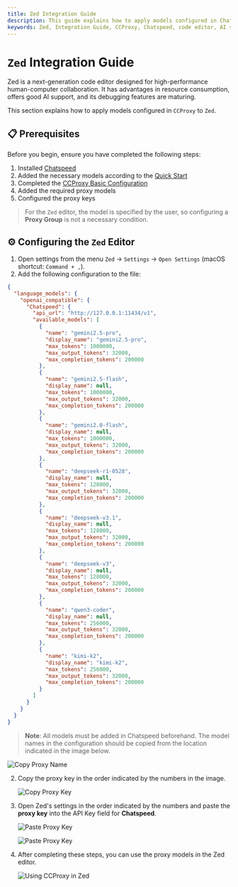 ```yaml
---
title: Zed Integration Guide
description: This guide explains how to apply models configured in Chatspeed's CCProxy to Zed, a high-performance code editor with good AI support. It covers prerequisites and configuration steps.
keywords: Zed, Integration Guide, CCProxy, Chatspeed, code editor, AI support, proxy models, configuration
---
```

# `Zed` Integration Guide

Zed is a next-generation code editor designed for high-performance human-computer collaboration. It has advantages in resource consumption, offers good AI support, and its debugging features are maturing.

This section explains how to apply models configured in `CCProxy` to `Zed`.

## 📋 Prerequisites

Before you begin, ensure you have completed the following steps:

1. Installed [Chatspeed](../guide/installation.md)
2. Added the necessary models according to the [Quick Start](../guide/quickStart.md)
3. Completed the [CCProxy Basic Configuration](configuration.md)
4. Added the required proxy models
5. Configured the proxy keys

> For the `Zed` editor, the model is specified by the user, so configuring a **Proxy Group** is not a necessary condition.

## ⚙️ Configuring the `Zed` Editor

1.  Open settings from the menu `Zed` -> `Settings` -> `Open Settings` (macOS shortcut: `Command + ,`).
2.  Add the following configuration to the file:

```json
{
  "language_models": {
    "openai_compatible": {
      "Chatspeed": {
        "api_url": "http://127.0.0.1:11434/v1",
        "available_models": [
          {
            "name": "gemini2.5-pro",
            "display_name": "gemini2.5-pro",
            "max_tokens": 1000000,
            "max_output_tokens": 32000,
            "max_completion_tokens": 200000
          },
          {
            "name": "gemini2.5-flash",
            "display_name": null,
            "max_tokens": 1000000,
            "max_output_tokens": 32000,
            "max_completion_tokens": 200000
          },
          {
            "name": "gemini2.0-flash",
            "display_name": null,
            "max_tokens": 1000000,
            "max_output_tokens": 32000,
            "max_completion_tokens": 200000
          },
          {
            "name": "deepseek-r1-0528",
            "display_name": null,
            "max_tokens": 128000,
            "max_output_tokens": 32000,
            "max_completion_tokens": 200000
          },
          {
            "name": "deepseek-v3.1",
            "display_name": null,
            "max_tokens": 128000,
            "max_output_tokens": 32000,
            "max_completion_tokens": 200000
          },
          {
            "name": "deepseek-v3",
            "display_name": null,
            "max_tokens": 128000,
            "max_output_tokens": 32000,
            "max_completion_tokens": 200000
          },
          {
            "name": "qwen3-coder",
            "display_name": null,
            "max_tokens": 256000,
            "max_output_tokens": 32000,
            "max_completion_tokens": 200000
          },
          {
            "name": "kimi-k2",
            "display_name": "kimi-k2",
            "max_tokens": 256000,
            "max_output_tokens": 32000,
            "max_completion_tokens": 200000
          }
        ]
      }
    }
  }
}
```

> **Note**: All models must be added in Chatspeed beforehand. The model names in the configuration should be copied from the location indicated in the image below.

![Copy Proxy Name](/images/en/proxy-setting-5.png)

2.  Copy the proxy key in the order indicated by the numbers in the image.

    ![Copy Proxy Key](/images/en/proxy-key-4.png)

3.  Open Zed's settings in the order indicated by the numbers and paste the **proxy key** into the API Key field for **Chatspeed**.

    ![Paste Proxy Key](/images/common/zed-setting-2.png)

    ![Paste Proxy Key](/images/common/zed-setting-3.png)

4.  After completing these steps, you can use the proxy models in the Zed editor.

    ![Using CCProxy in Zed](/images/common/zed-setting-4.png)
